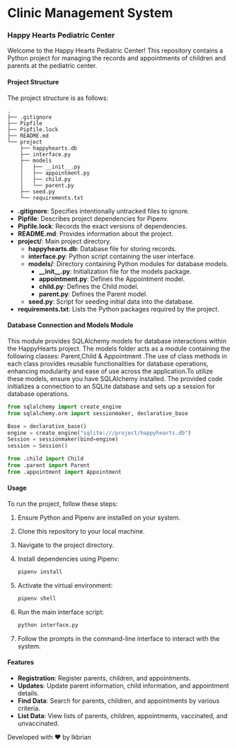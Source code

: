 # Clinic Management System

### Happy Hearts Pediatric Center

Welcome to the Happy Hearts Pediatric Center! This repository contains a Python project for managing the records and appointments of children and parents at the pediatric center.

#### Project Structure

The project structure is as follows:

```console
.
├── .gitignore
├── Pipfile
├── Pipfile.lock
├── README.md
└── project
    ├── happyhearts.db
    ├── interface.py
    ├── models
    │   ├── __init__.py
    │   ├── appointment.py
    │   ├── child.py
    │   └── parent.py
    ├── seed.py
    └── requirements.txt

```
- **.gitignore**: Specifies intentionally untracked files to ignore.
- **Pipfile**: Describes project dependencies for Pipenv.
- **Pipfile.lock**: Records the exact versions of dependencies.
- **README.md**: Provides information about the project.
- **project/**: Main project directory.
  - **happyhearts.db**: Database file for storing records.
  - **interface.py**: Python script containing the user interface.
  - **models/**: Directory containing Python modules for database models.
    - **\_\_init\_\_.py**: Initialization file for the models package.
    - **appointment.py**: Defines the Appointment model.
    - **child.py**: Defines the Child model.
    - **parent.py**: Defines the Parent model.
  - **seed.py**: Script for seeding initial data into the database.
- **requirements.txt**: Lists the Python packages required by the project.

#### Database Connection and Models Module

This module provides SQLAlchemy models for database interactions within the HappyHearts project. The models folder acts as a module containing the following classes:
Parent,Child  & Appointment .The use of class methods in each class provides reusable functionalities for database operations, enhancing modularity and ease of use across the application.To utilize these models, ensure you have SQLAlchemy installed. The provided code initializes a connection to an SQLite database and sets up a session for database operations. 

```python
from sqlalchemy import create_engine
from sqlalchemy.orm import sessionmaker, declarative_base

Base = declarative_base()
engine = create_engine("sqlite:///project/happyhearts.db")
Session = sessionmaker(bind=engine)
session = Session()

from .child import Child
from .parent import Parent
from .appointment import Appointment
```

#### Usage

To run the project, follow these steps:

1. Ensure Python and Pipenv are installed on your system.
2. Clone this repository to your local machine.
3. Navigate to the project directory.
4. Install dependencies using Pipenv:

   ```bash
   pipenv install
   ```

5. Activate the virtual environment:

   ```bash
   pipenv shell
   ```

6. Run the main interface script:

   ```bash
   python interface.py
   ```

7. Follow the prompts in the command-line interface to interact with the system.

#### Features

- **Registration**: Register parents, children, and appointments.
- **Updates**: Update parent information, child information, and appointment details.
- **Find Data**: Search for parents, children, and appointments by various criteria.
- **List Data**: View lists of parents, children, appointments, vaccinated, and unvaccinated.




Developed with ❤️ by lkbrian


